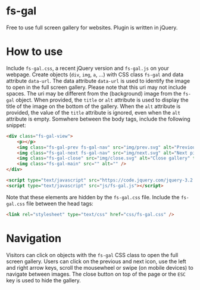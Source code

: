 # fs-gal
Free to use full screen gallery for websites.
Plugin is written in jQuery.

# How to use
Include `fs-gal.css`, a recent jQuery version and `fs-gal.js` on your webpage.
Create objects (`div`, `img`, `a`, ...) with CSS class `fs-gal` and data attribute `data-url`.
The data attribute `data-url` is used to identify the image to open in the full screen gallery. Please note that this uri may not include spaces. The uri may be different from the (background) image from the `fs-gal` object.
When provided, the `title` or `alt` attribute is used to display the title of the image on the bottom of the gallery. When the `alt` attribute is provided, the value of the `title` attribute is ignored, even when the `alt` attribute is empty.
Somwhere between the body tags, include the following snippet:

```html
<div class="fs-gal-view">
    <p></p>
    <img class="fs-gal-prev fs-gal-nav" src="img/prev.svg" alt="Previous picture" title="Previous picture" />
    <img class="fs-gal-next fs-gal-nav" src="img/next.svg" alt="Next picture" title="Next picture" />
    <img class="fs-gal-close" src="img/close.svg" alt="Close gallery" title="Close gallery" />
    <img class="fs-gal-main" src="" alt="" />
</div>

<script type="text/javascript" src="https://code.jquery.com/jquery-3.2.1.min.js"></script>
<script type="text/javascript" src="js/fs-gal.js"></script>
```
Note that these elements are hidden by the `fs-gal.css` file. Include the `fs-gal.css` file between the head tags:
```html
<link rel="stylesheet" type="text/css" href="css/fs-gal.css" />
```
# Navigation
Visitors can click on objects with the `fs-gal` CSS class to open the full screen gallery. Users can click on the previous and next icon, use the left and right arrow keys, scroll the mousewheel or swipe (on mobile devices) to navigate between images. The close button on top of the page or the `ESC` key is used to hide the gallery.